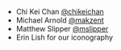 - Chi Kei Chan [@chikeichan](https://github.com/chikeichan)
- Michael Arnold [@makzent](https://github.com/makzent)
- Matthew Slipper [@mslipper](https://github.com/mslipper)
- Erin Lish for our iconography
